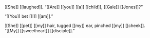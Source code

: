 [[She]] [[laughed]]. “[[Are]] [[you]] [[a]] [[child]], [[Gale]] [[Jones]]?”

“[[You]] bet [[I]] [[am]].”

[[She]] [[pet]] [[my]] hair, tugged [[my]] ear, pinched [[my]] [[cheek]]. “[[My]] [[sweetheart]] [[disciple]].”